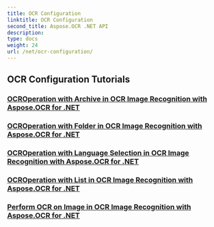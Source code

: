 ```yaml
---
title: OCR Configuration
linktitle: OCR Configuration
second_title: Aspose.OCR .NET API
description: 
type: docs
weight: 24
url: /net/ocr-configuration/
---
```


## OCR Configuration Tutorials
### [OCROperation with Archive in OCR Image Recognition with Aspose.OCR for .NET](.//ocr-configuration/ocr-operation-with-archive/)
### [OCROperation with Folder in OCR Image Recognition with Aspose.OCR for .NET](.//ocr-configuration/ocr-operation-with-folder/)
### [OCROperation with Language Selection in OCR Image Recognition with Aspose.OCR for .NET](.//ocr-configuration/ocr-operation-with-language-selection/)
### [OCROperation with List in OCR Image Recognition with Aspose.OCR for .NET](.//ocr-configuration/ocr-operation-with-list/)
### [Perform OCR on Image in OCR Image Recognition with Aspose.OCR for .NET](.//ocr-configuration/perform-ocr-on-image/)